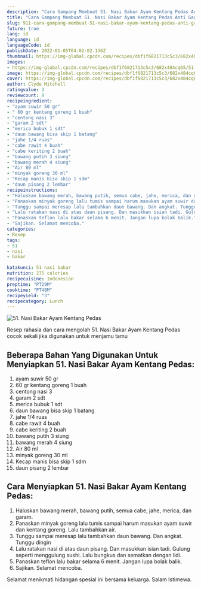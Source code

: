 ```yaml
---
description: "Cara Gampang Membuat 51. Nasi Bakar Ayam Kentang Pedas Anti Gagal"
title: "Cara Gampang Membuat 51. Nasi Bakar Ayam Kentang Pedas Anti Gagal"
slug: 911-cara-gampang-membuat-51-nasi-bakar-ayam-kentang-pedas-anti-gagal
future: true
lang: id
language: id
languageCode: id
publishDate: 2022-01-05T04:02:02.136Z 
thumbnail: https://img-global.cpcdn.com/recipes/dbf1f6821713c5c3/682x484cq65/51-nasi-bakar-ayam-kentang-pedas-foto-resep-utama.png
images:
- https://img-global.cpcdn.com/recipes/dbf1f6821713c5c3/682x484cq65/51-nasi-bakar-ayam-kentang-pedas-foto-resep-utama.png
image: https://img-global.cpcdn.com/recipes/dbf1f6821713c5c3/682x484cq65/51-nasi-bakar-ayam-kentang-pedas-foto-resep-utama.png
cover: https://img-global.cpcdn.com/recipes/dbf1f6821713c5c3/682x484cq65/51-nasi-bakar-ayam-kentang-pedas-foto-resep-utama.png
author: Clyde Mitchell
ratingvalue: 3
reviewcount: 8
recipeingredient:
- "ayam suwir 50 gr"
- " 60 gr kentang goreng 1 buah"
- "centong nasi 3"
- "garam 2 sdt"
- "merica bubuk 1 sdt"
- "daun bawang bisa skip 1 batang"
- "jahe 1/4 ruas"
- "cabe rawit 4 buah"
- "cabe keriting 2 buah"
- "bawang putih 3 siung"
- "bawang merah 4 siung"
- "Air 80 ml"
- "minyak goreng 30 ml"
- "Kecap manis bisa skip 1 sdm"
- "daun pisang 2 lembar"
recipeinstructions:
- "Haluskan bawang merah, bawang putih, semua cabe, jahe, merica, dan garam."
- "Panaskan minyak goreng lalu tumis sampai harum masukan ayam suwir dan kentang goreng. Lalu tambahkan air."
- "Tunggu sampai meresap lalu tambahkan daun bawang. Dan angkat. Tunggu dingin"
- "Lalu ratakan nasi di atas daun pisang. Dan masukkan isian tadi. Gulung seperti menggulung sushi. Lalu bungkus dan sematkan dengan lidi."
- "Panaskan teflon lalu bakar selama 6 menit. Jangan lupa bolak balik."
- "Sajikan. Selamat mencoba."
categories:
- Resep
tags:
- 51
- nasi
- bakar

katakunci: 51 nasi bakar 
nutrition: 275 calories
recipecuisine: Indonesian
preptime: "PT29M"
cooktime: "PT48M"
recipeyield: "3"
recipecategory: Lunch
---
```



![51. Nasi Bakar Ayam Kentang Pedas](https://img-global.cpcdn.com/recipes/dbf1f6821713c5c3/682x484cq65/51-nasi-bakar-ayam-kentang-pedas-foto-resep-utama.png)

Resep rahasia dan cara mengolah  51. Nasi Bakar Ayam Kentang Pedas cocok sekali jika digunakan untuk menjamu tamu

<!--inarticleads1-->

## Beberapa Bahan Yang Digunakan Untuk Menyiapkan 51. Nasi Bakar Ayam Kentang Pedas:

1. ayam suwir 50 gr
1.  60 gr kentang goreng 1 buah
1. centong nasi 3
1. garam 2 sdt
1. merica bubuk 1 sdt
1. daun bawang bisa skip 1 batang
1. jahe 1/4 ruas
1. cabe rawit 4 buah
1. cabe keriting 2 buah
1. bawang putih 3 siung
1. bawang merah 4 siung
1. Air 80 ml
1. minyak goreng 30 ml
1. Kecap manis bisa skip 1 sdm
1. daun pisang 2 lembar



<!--inarticleads2-->

## Cara Menyiapkan 51. Nasi Bakar Ayam Kentang Pedas:

1. Haluskan bawang merah, bawang putih, semua cabe, jahe, merica, dan garam.
1. Panaskan minyak goreng lalu tumis sampai harum masukan ayam suwir dan kentang goreng. Lalu tambahkan air.
1. Tunggu sampai meresap lalu tambahkan daun bawang. Dan angkat. Tunggu dingin
1. Lalu ratakan nasi di atas daun pisang. Dan masukkan isian tadi. Gulung seperti menggulung sushi. Lalu bungkus dan sematkan dengan lidi.
1. Panaskan teflon lalu bakar selama 6 menit. Jangan lupa bolak balik.
1. Sajikan. Selamat mencoba.




Selamat menikmati hidangan spesial ini bersama keluarga. Salam Istimewa.
